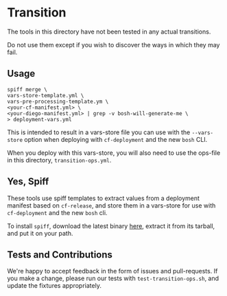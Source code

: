 # Transition
The tools in this directory
have not been tested
in any actual transitions.

Do not use them
except if you wish to discover
the ways in which they may fail.

## Usage
```
spiff merge \
vars-store-template.yml \
vars-pre-processing-template.ym \
<your-cf-manifest.yml> \
<your-diego-manifest.yml> | grep -v bosh-will-generate-me \
> deployment-vars.yml
```

This is intended to result
in a vars-store file you can use
with the `--vars-store` option
when deploying with `cf-deployment`
and the new `bosh` CLI.

When you deploy with this vars-store,
you will also need to use
the ops-file in this directory,
`transition-ops.yml`.

## Yes, Spiff
These tools use spiff templates
to extract values from a deployment manifest
based on `cf-release`,
and store them in a vars-store
for use with `cf-deployment`
and the new `bosh` cli.

To install `spiff`,
download the latest binary [here][spiff-releases],
extract it from its tarball,
and put it on your path.

## Tests and Contributions
We're happy to accept feedback
in the form of issues and pull-requests.
If you make a change,
please run our tests
with `test-transition-ops.sh`,
and update the fixtures appropriately.

[spiff-releases]: https://github.com/cloudfoundry-incubator/spiff/releases

